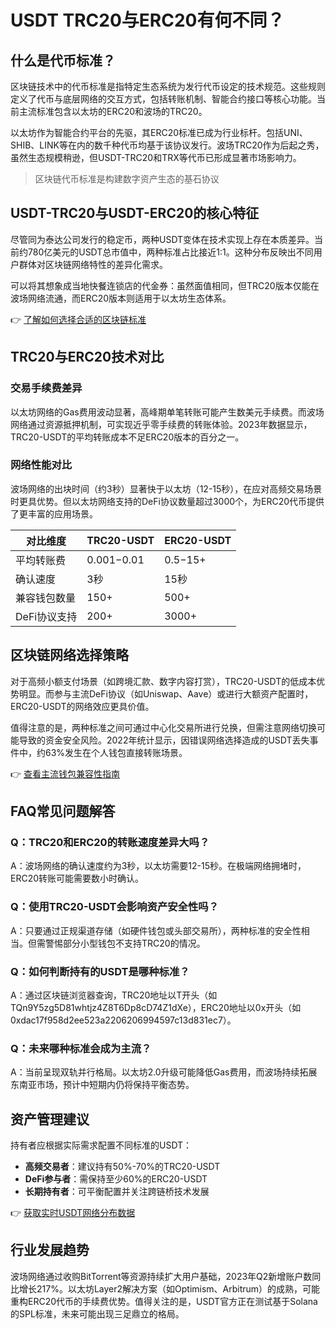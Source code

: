 # USDT TRC20与ERC20有何不同？

## 什么是代币标准？
区块链技术中的代币标准是指特定生态系统为发行代币设定的技术规范。这些规则定义了代币与底层网络的交互方式，包括转账机制、智能合约接口等核心功能。当前主流标准包含以太坊的ERC20和波场的TRC20。

以太坊作为智能合约平台的先驱，其ERC20标准已成为行业标杆。包括UNI、SHIB、LINK等在内的数千种代币均基于该协议发行。波场TRC20作为后起之秀，虽然生态规模稍逊，但USDT-TRC20和TRX等代币已形成显著市场影响力。

> 区块链代币标准是构建数字资产生态的基石协议

## USDT-TRC20与USDT-ERC20的核心特征
尽管同为泰达公司发行的稳定币，两种USDT变体在技术实现上存在本质差异。当前约780亿美元的USDT总市值中，两种标准占比接近1:1。这种分布反映出不同用户群体对区块链网络特性的差异化需求。

可以将其想象成当地快餐连锁店的代金券：虽然面值相同，但TRC20版本仅能在波场网络流通，而ERC20版本则适用于以太坊生态体系。

👉 [了解如何选择合适的区块链标准](https://bit.ly/okx_welcome)

## TRC20与ERC20技术对比
### 交易手续费差异
以太坊网络的Gas费用波动显著，高峰期单笔转账可能产生数美元手续费。而波场网络通过资源抵押机制，可实现近乎零手续费的转账体验。2023年数据显示，TRC20-USDT的平均转账成本不足ERC20版本的百分之一。

### 网络性能对比
波场网络的出块时间（约3秒）显著快于以太坊（12-15秒），在应对高频交易场景时更具优势。但以太坊网络支持的DeFi协议数量超过3000个，为ERC20代币提供了更丰富的应用场景。

| 对比维度       | TRC20-USDT         | ERC20-USDT         |
|----------------|--------------------|--------------------|
| 平均转账费     | $0.001-$0.01      | $0.5-$15+         |
| 确认速度       | 3秒                | 15秒               |
| 兼容钱包数量   | 150+               | 500+               |
| DeFi协议支持   | 200+               | 3000+              |

## 区块链网络选择策略
对于高频小额支付场景（如跨境汇款、数字内容打赏），TRC20-USDT的低成本优势明显。而参与主流DeFi协议（如Uniswap、Aave）或进行大额资产配置时，ERC20-USDT的网络效应更具价值。

值得注意的是，两种标准之间可通过中心化交易所进行兑换，但需注意网络切换可能导致的资金安全风险。2022年统计显示，因错误网络选择造成的USDT丢失事件中，约63%发生在个人钱包直接转账场景。

👉 [查看主流钱包兼容性指南](https://bit.ly/okx_welcome)

## FAQ常见问题解答
### Q：TRC20和ERC20的转账速度差异大吗？
A：波场网络的确认速度约为3秒，以太坊需要12-15秒。在极端网络拥堵时，ERC20转账可能需要数小时确认。

### Q：使用TRC20-USDT会影响资产安全性吗？
A：只要通过正规渠道存储（如硬件钱包或头部交易所），两种标准的安全性相当。但需警惕部分小型钱包不支持TRC20的情况。

### Q：如何判断持有的USDT是哪种标准？
A：通过区块链浏览器查询，TRC20地址以T开头（如TQn9Y5zg5D81whtjz4Z8T6Dp8cD74Z1dXe），ERC20地址以0x开头（如0xdac17f958d2ee523a2206206994597c13d831ec7）。

### Q：未来哪种标准会成为主流？
A：当前呈现双轨并行格局。以太坊2.0升级可能降低Gas费用，而波场持续拓展东南亚市场，预计中短期内仍将保持平衡态势。

## 资产管理建议
持有者应根据实际需求配置不同标准的USDT：
- **高频交易者**：建议持有50%-70%的TRC20-USDT
- **DeFi参与者**：需保持至少60%的ERC20-USDT
- **长期持有者**：可平衡配置并关注跨链桥技术发展

👉 [获取实时USDT网络分布数据](https://bit.ly/okx_welcome)

## 行业发展趋势
波场网络通过收购BitTorrent等资源持续扩大用户基础，2023年Q2新增账户数同比增长217%。以太坊Layer2解决方案（如Optimism、Arbitrum）的成熟，可能重构ERC20代币的手续费优势。值得关注的是，USDT官方正在测试基于Solana的SPL标准，未来可能出现三足鼎立的格局。
